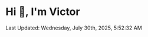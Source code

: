 <h1>Hi 👋, I'm Victor </h1>

<!--RECENT_ACTIVITY:start-->
<!--RECENT_ACTIVITY:end-->

<!--RECENT_ACTIVITY:last_update-->
Last Updated: Wednesday, July 30th, 2025, 5:52:32 AM
<!--RECENT_ACTIVITY:last_update_end-->
